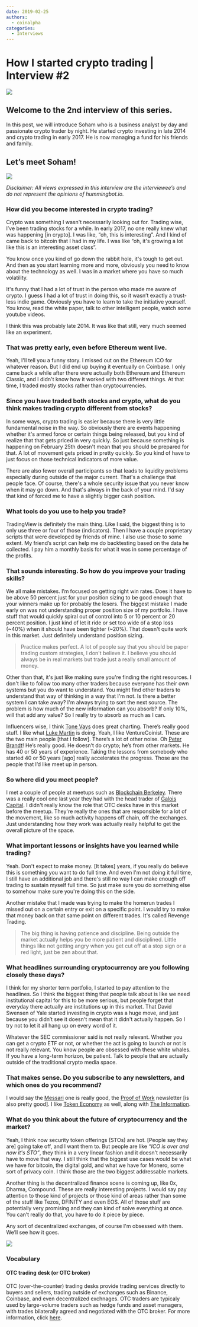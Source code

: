 ```yaml
---
date: 2019-02-25
authors:
  - coinalpha
categories:
  - Interviews
---
```


# How I started crypto trading | Interview #2

![](./cover.png)


## Welcome to the 2nd interview of this series.

In this post, we will introduce Soham who is a business analyst by day and passionate crypto trader by night. He started crypto investing in late 2014 and crypto trading in early 2017. He is now managing a fund for his friends and family.

## Let’s meet Soham!

![](./image1.png)

*Disclaimer: All views expressed in this interview are the interviewee’s and do not represent the opinions of hummingbot.io.*


### How did you become interested in crypto trading?

Crypto was something I wasn't necessarily looking out for. Trading wise, I’ve been trading stocks for a while. In early 2017, no one really knew what was happening [in crypto]. I was like, “oh, this is interesting”. And I kind of came back to bitcoin that I had in my life. I was like “oh, it's growing a lot like this is an interesting asset class”.

<!-- more -->

You know once you kind of go down the rabbit hole, it's tough to get out. And then as you start learning more and more, obviously you need to know about the technology as well. I was in a market where you have so much volatility.

It's funny that I had a lot of trust in the person who made me aware of crypto. I guess I had a lot of trust in doing this, so it wasn’t exactly a trust-less indie game. Obviously you have to learn to take the initiative yourself. You know, read the white paper, talk to other intelligent people, watch some youtube videos.

I think this was probably late 2014. It was like that still, very much seemed like an experiment.


### That was pretty early, even before Ethereum went live.

Yeah, I'll tell you a funny story. I missed out on the Ethereum ICO for whatever reason. But I did end up buying it eventually on Coinbase. I only came back a while after there were actually both Ethereum and Ethereum Classic, and I didn't know how it worked with two different things. At that time, I traded mostly stocks rather than cryptocurrencies.


### Since you have traded both stocks and crypto, what do you think makes trading crypto different from stocks?

In some ways, crypto trading is easier because there is very little fundamental noise in the way. So obviously there are events happening whether it's armed force or certain things being released, but you kind of realize that that gets priced in very quickly. So just because something is happening on February 25th doesn't mean that you should be prepared for that. A lot of movement gets priced in pretty quickly. So you kind of have to just focus on those technical indicators of more value.

There are also fewer overall participants so that leads to liquidity problems especially during outside of the major current. That's a challenge that people face. Of course, there's a whole security issue that you never know when it may go down. And that's always in the back of your mind. I'd say that kind of forced me to have a slightly bigger cash position.


### What tools do you use to help you trade?

TradingView is definitely the main thing. Like I said, the biggest thing is to only use three or four of those (indicators). Then I have a couple proprietary scripts that were developed by friends of mine. I also use those to some extent. My friend’s script can help me do backtesting based on the data he collected. I pay him a monthly basis for what it was in some percentage of the profits.


### That sounds interesting. So how do you improve your trading skills?

We all make mistakes. I’m focused on getting right win rates. Does it have to be above 50 percent just for your position sizing to be good enough that your winners make up for probably the losers. The biggest mistake I made early on was not understanding proper position size of my portfolio. I have stuff that would quickly spiral out of control into 5 or 10 percent or 20 percent position. I just kind of let it ride or set too wide of a stop loss (~40%) when it should have been tighter (~20%). That doesn't quite work in this market. Just definitely understand position sizing.

> Practice makes perfect. A lot of people say that you should be paper trading custom strategies, I don't believe it. I believe you should always be in real markets but trade just a really small amount of money.

Other than that, it's just like making sure you're finding the right resources. I don't like to follow too many other traders because everyone has their own systems but you do want to understand. You might find other traders to understand that way of thinking in a way that I'm not. Is there a better system I can take away? I'm always trying to sort the next source. The problem is how much of the new information can you absorb?  If only 10%, will that add any value? So I really try to absorb as much as I can.

Influencers wise, I think [Tone Vays](https://www.youtube.com/channel/UCbiWJYRg8luWHnmNkJRZEnw) does great charting. There’s really good stuff. I like what [Luke Martin](https://twitter.com/venturecoinist) is doing. Yeah, I like VentureCoinist. These are the two main people [that I follow]. There’s a lot of other noise. Oh [Peter Brandt](https://twitter.com/PeterLBrandt)! He’s really good. He doesn’t do crypto; he’s from other markets. He has 40 or 50 years of experience. Taking the lessons from somebody who started 40 or 50 years [ago] really accelerates the progress. Those are the people that I’d like meet up in person.


### So where did you meet people?

I met a couple of people at meetups such as [Blockchain Berkeley](https://blockchain.berkeley.edu/). There was a really cool one last year they had with the head trader of [Galois Capital](https://galois.capital/). I didn't really know the role that OTC desks have in this market before the meetup. They're really the ones that are responsible for a lot of the movement, like so much activity happens off chain, off the exchanges. Just understanding how they work was actually really helpful to get the overall picture of the space.


### What important lessons or insights have you learned while trading?

Yeah. Don't expect to make money. [It takes] years, if you really do believe this is something you want to do full time. And even I'm not doing it full time, I still have an additional job and there's still no way I can make enough off trading to sustain myself full time. So just make sure you do something else to somehow make sure you're doing this on the side.

Another mistake that I made was trying to make the homerun trades I missed out on a certain entry or exit on a specific point. I would try to make that money back on that same point on different trades. It's called Revenge Trading.

> The big thing is having patience and discipline. Being outside the market actually helps you be more patient and disciplined. Little things like not getting angry when you get cut off at a stop sign or a red light, just be zen about that.


### What headlines surrounding cryptocurrency are you following closely these days?

I think for my shorter term portfolio, I started to pay attention to the headlines. So I think the biggest thing that people talk about is like we need institutional capital for this to be more serious, but people forget that everyday there actually are institutions up in this market. That David Swensen of Yale started investing in crypto was a huge move, and just because you didn’t see it doesn't mean that it didn't actually happen. So I try not to let it all hang up on every word of it.

Whatever the SEC commissioner said is not really relevant. Whether you can get a crypto ETF or not, or whether the act is going to launch or not is not really relevant. You know people are obsessed with these white whales. If you have a long-term horizon, be patient. Talk to people that are actually outside of the traditional crypto media space.


### That makes sense. Do you subscribe to any newsletters, and which ones do you recommend?

I would say the [Messari](https://messari.io/) one is really good, the [Proof of Work](https://proofofwork.news/) newsletter [is also pretty good]. I like [Token Economy](https://tokeneconomy.co) as well, along with [The Information](https://www.theinformation.com/).


### What do you think about the future of cryptocurrency and the market?

Yeah, I think now security token offerings (STOs) are hot. [People say they are] going take off, and I want them to. But people are like *“ICO is over and now it's STO”*, they think in a very linear fashion and it doesn't necessarily have to move that way. I still think that the biggest use cases would be what we have for bitcoin, the digital gold, and what we have for Monero, some sort of privacy coin. I think those are the two biggest addressable markets.

Another thing is the decentralized finance scene is coming up, like 0x, Dharma, Compound. These are really interesting projects. I would say pay attention to those kind of projects or those kind of areas rather than some of the stuff like Tezos, DFINITY and even EOS. All of those stuff are potentially very promising and they can kind of solve everything at once. You can’t really do that, you have to do it piece by piece.

Any sort of decentralized exchanges, of course I'm obsessed with them. We’ll see how it goes.

![](./image2.jpg)


### Vocabulary

#### OTC trading desk (or OTC broker)

OTC (over-the-counter) trading desks provide trading services directly to buyers and sellers, trading outside of exchanges such as Binance, Coinbase, and even decentralized exchnages. OTC traders are typicaly used by large-volume traders such as hedge funds and asset managers, with trades bilaterally agreed and negotiated with the OTC broker. For more information, click [here](https://www.finder.com/otc-cryptocurrency-trading).

